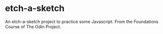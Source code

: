 # etch-a-sketch
An etch-a-sketch project to practice some Javascript. From the Foundations Course of The Odin Project.
